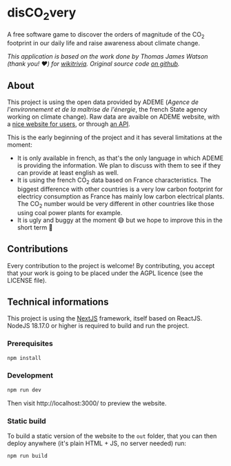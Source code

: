 # disCO<sub>2</sub>very

A free software game to discover the orders of magnitude of the CO<sub>2</sub> footprint in our daily life and raise awareness about climate change.

*This application is based on the work done by Thomas James Watson (thank you! ❤️) for [wikitrivia](https://wikitrivia.tomjwatson.com). Original source code [on github](https://github.com/tom-james-watson/wikitrivia-scraper).*

## About

This project is using the open data provided by ADEME (*Agence de l'environnement et de la maîtrise de l'énergie*, the french State agency working on climate change). Raw data are avaible on ADEME website, with a [nice website for users](https://impactco2.fr), or through [an API](https://impactco2.fr/api-doc).

This is the early beginning of the project and it has several limitations at the moment:
- It is only available in french, as that's the only language in which ADEME is providing the information. We plan to discuss with them to see if they can provide at least english as well.
- It is using the french CO<sub>2</sub> data based on France characteristics. The biggest difference with other countries is a very low carbon footprint for electricy consumption as France has mainly low carbon electrical plants. The CO<sub>2</sub> number would be very different in other countries like those using coal power plants for example.
- It is ugly and buggy at the moment 😅 but we hope to improve this in the short term 🥳

## Contributions

Every contribution to the project is welcome! By contributing, you accept that your work is going to be placed under the AGPL licence (see the LICENSE file).

## Technical informations

This project is using the [NextJS](https://nextjs.org/) framework, itself based on ReactJS.
NodeJS 18.17.0 or higher is required to build and run the project.

### Prerequisites

```bash
npm install
```

### Development

```bash
npm run dev
```

Then visit http://localhost:3000/ to preview the website.

### Static build

To build a static version of the website to the `out` folder, that you can then deploy anywhere (it's plain HTML + JS, no server needed) run:

```bash
npm run build
```
